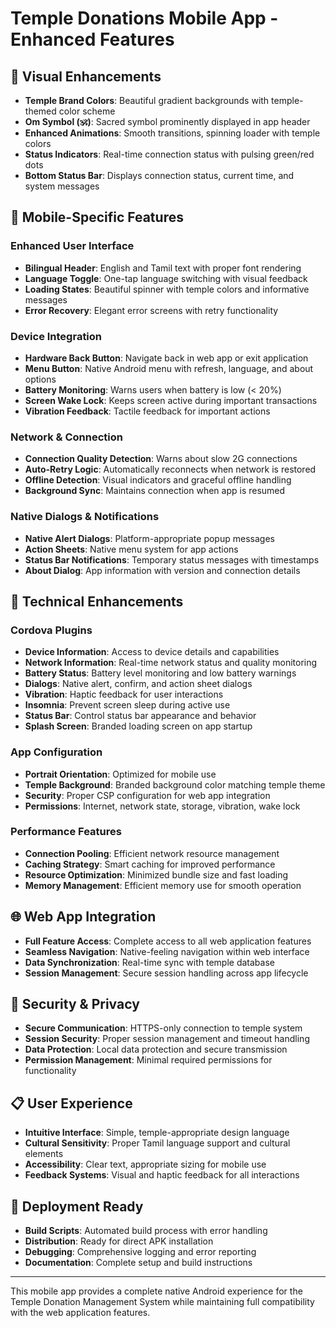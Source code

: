 # Temple Donations Mobile App - Enhanced Features

## 🎨 Visual Enhancements
- **Temple Brand Colors**: Beautiful gradient backgrounds with temple-themed color scheme
- **Om Symbol (🕉️)**: Sacred symbol prominently displayed in app header
- **Enhanced Animations**: Smooth transitions, spinning loader with temple colors
- **Status Indicators**: Real-time connection status with pulsing green/red dots
- **Bottom Status Bar**: Displays connection status, current time, and system messages

## 📱 Mobile-Specific Features

### Enhanced User Interface
- **Bilingual Header**: English and Tamil text with proper font rendering
- **Language Toggle**: One-tap language switching with visual feedback
- **Loading States**: Beautiful spinner with temple colors and informative messages
- **Error Recovery**: Elegant error screens with retry functionality

### Device Integration
- **Hardware Back Button**: Navigate back in web app or exit application
- **Menu Button**: Native Android menu with refresh, language, and about options
- **Battery Monitoring**: Warns users when battery is low (< 20%)
- **Screen Wake Lock**: Keeps screen active during important transactions
- **Vibration Feedback**: Tactile feedback for important actions

### Network & Connection
- **Connection Quality Detection**: Warns about slow 2G connections
- **Auto-Retry Logic**: Automatically reconnects when network is restored
- **Offline Detection**: Visual indicators and graceful offline handling
- **Background Sync**: Maintains connection when app is resumed

### Native Dialogs & Notifications
- **Native Alert Dialogs**: Platform-appropriate popup messages
- **Action Sheets**: Native menu system for app actions
- **Status Bar Notifications**: Temporary status messages with timestamps
- **About Dialog**: App information with version and connection details

## 🔧 Technical Enhancements

### Cordova Plugins
- **Device Information**: Access to device details and capabilities
- **Network Information**: Real-time network status and quality monitoring
- **Battery Status**: Battery level monitoring and low battery warnings
- **Dialogs**: Native alert, confirm, and action sheet dialogs
- **Vibration**: Haptic feedback for user interactions
- **Insomnia**: Prevent screen sleep during active use
- **Status Bar**: Control status bar appearance and behavior
- **Splash Screen**: Branded loading screen on app startup

### App Configuration
- **Portrait Orientation**: Optimized for mobile use
- **Temple Background**: Branded background color matching temple theme
- **Security**: Proper CSP configuration for web app integration
- **Permissions**: Internet, network state, storage, vibration, wake lock

### Performance Features
- **Connection Pooling**: Efficient network resource management
- **Caching Strategy**: Smart caching for improved performance
- **Resource Optimization**: Minimized bundle size and fast loading
- **Memory Management**: Efficient memory use for smooth operation

## 🌐 Web App Integration
- **Full Feature Access**: Complete access to all web application features
- **Seamless Navigation**: Native-feeling navigation within web interface
- **Data Synchronization**: Real-time sync with temple database
- **Session Management**: Secure session handling across app lifecycle

## 🔐 Security & Privacy
- **Secure Communication**: HTTPS-only connection to temple system
- **Session Security**: Proper session management and timeout handling
- **Data Protection**: Local data protection and secure transmission
- **Permission Management**: Minimal required permissions for functionality

## 📋 User Experience
- **Intuitive Interface**: Simple, temple-appropriate design language
- **Cultural Sensitivity**: Proper Tamil language support and cultural elements
- **Accessibility**: Clear text, appropriate sizing for mobile use
- **Feedback Systems**: Visual and haptic feedback for all interactions

## 🚀 Deployment Ready
- **Build Scripts**: Automated build process with error handling
- **Distribution**: Ready for direct APK installation
- **Debugging**: Comprehensive logging and error reporting
- **Documentation**: Complete setup and build instructions

---

This mobile app provides a complete native Android experience for the Temple Donation Management System while maintaining full compatibility with the web application features.